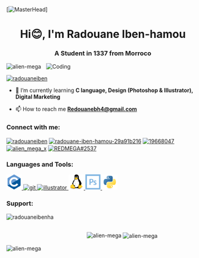[![MasterHead](https://images-wixmp-ed30a86b8c4ca887773594c2.wixmp.com/f/005b9413-c5f5-4266-b295-673624b84ee1/dejsa57-04ca2134-b770-4e2b-a09f-a1b5b7c27928.gif?token=eyJ0eXAiOiJKV1QiLCJhbGciOiJIUzI1NiJ9.eyJzdWIiOiJ1cm46YXBwOjdlMGQxODg5ODIyNjQzNzNhNWYwZDQxNWVhMGQyNmUwIiwiaXNzIjoidXJuOmFwcDo3ZTBkMTg4OTgyMjY0MzczYTVmMGQ0MTVlYTBkMjZlMCIsIm9iaiI6W1t7InBhdGgiOiJcL2ZcLzAwNWI5NDEzLWM1ZjUtNDI2Ni1iMjk1LTY3MzYyNGI4NGVlMVwvZGVqc2E1Ny0wNGNhMjEzNC1iNzcwLTRlMmItYTA5Zi1hMWI1YjdjMjc5MjguZ2lmIn1dXSwiYXVkIjpbInVybjpzZXJ2aWNlOmZpbGUuZG93bmxvYWQiXX0.yGAX8LUod_AWRCu986KvR1EYi6LivFEed85DjlhKQyc)]
<h1 align="center">Hi😊, I'm Radouane Iben-hamou</h1>
<h3 align="center">A Student in 1337 from Morroco</h3>
<img align="right" alt="Coding" width="400" src="https://i.pinimg.com/originals/e4/26/70/e426702edf874b181aced1e2fa5c6cde.gif">


<p align="left"> <img src="https://komarev.com/ghpvc/?username=alien-mega&label=Profile%20views&color=0e75b6&style=flat" alt="alien-mega" /> </p>

<p align="left"> <a href="https://twitter.com/radouaneiben" target="blank"><img src="https://img.shields.io/twitter/follow/radouaneiben?logo=twitter&style=for-the-badge" alt="radouaneiben" /></a> </p>

- 🌱 I’m currently learning **C language, Design (Photoshop & Illustrator), Digital Marketing**

- 📫 How to reach me **Redouanebh4@gmail.com**

<h3 align="left">Connect with me:</h3>
<p align="left">
<a href="https://twitter.com/radouaneiben" target="blank"><img align="center" src="https://raw.githubusercontent.com/rahuldkjain/github-profile-readme-generator/master/src/images/icons/Social/twitter.svg" alt="radouaneiben" height="30" width="40" /></a>
<a href="https://linkedin.com/in/radouane-iben-hamou-29a91b216" target="blank"><img align="center" src="https://raw.githubusercontent.com/rahuldkjain/github-profile-readme-generator/master/src/images/icons/Social/linked-in-alt.svg" alt="radouane-iben-hamou-29a91b216" height="30" width="40" /></a>
<a href="https://stackoverflow.com/users/19668047" target="blank"><img align="center" src="https://raw.githubusercontent.com/rahuldkjain/github-profile-readme-generator/master/src/images/icons/Social/stack-overflow.svg" alt="19668047" height="30" width="40" /></a>
<a href="https://instagram.com/alien_mega_x" target="blank"><img align="center" src="https://raw.githubusercontent.com/rahuldkjain/github-profile-readme-generator/master/src/images/icons/Social/instagram.svg" alt="alien_mega_x" height="30" width="40" /></a>
<a href="https://discord.gg/REDMEGA#2537" target="blank"><img align="center" src="https://raw.githubusercontent.com/rahuldkjain/github-profile-readme-generator/master/src/images/icons/Social/discord.svg" alt="REDMEGA#2537" height="30" width="40" /></a>
</p>

<h3 align="left">Languages and Tools:</h3>
<p align="left"> <a href="https://www.cprogramming.com/" target="_blank" rel="noreferrer"> <img src="https://raw.githubusercontent.com/devicons/devicon/master/icons/c/c-original.svg" alt="c" width="40" height="40"/> </a> <a href="https://git-scm.com/" target="_blank" rel="noreferrer"> <img src="https://www.vectorlogo.zone/logos/git-scm/git-scm-icon.svg" alt="git" width="40" height="40"/> </a> <a href="https://www.adobe.com/in/products/illustrator.html" target="_blank" rel="noreferrer"> <img src="https://www.vectorlogo.zone/logos/adobe_illustrator/adobe_illustrator-icon.svg" alt="illustrator" width="40" height="40"/> </a> <a href="https://www.linux.org/" target="_blank" rel="noreferrer"> <img src="https://raw.githubusercontent.com/devicons/devicon/master/icons/linux/linux-original.svg" alt="linux" width="40" height="40"/> </a> <a href="https://www.photoshop.com/en" target="_blank" rel="noreferrer"> <img src="https://raw.githubusercontent.com/devicons/devicon/master/icons/photoshop/photoshop-line.svg" alt="photoshop" width="40" height="40"/> </a> <a href="https://www.python.org" target="_blank" rel="noreferrer"> <img src="https://raw.githubusercontent.com/devicons/devicon/master/icons/python/python-original.svg" alt="python" width="40" height="40"/> </a> </p>

<h3 align="left">Support:</h3>
<p><a href="https://www.buymeacoffee.com/radouaneibenha"> <img align="left" src="https://cdn.buymeacoffee.com/buttons/v2/default-yellow.png" height="50" width="210" alt="radouaneibenha" /></a></p><br><br>

<p><img align="left" src="https://github-readme-stats.vercel.app/api/top-langs?username=alien-mega&show_icons=true&locale=en&layout=compact" alt="alien-mega" /></p>

<p>&nbsp;<img align="center" src="https://github-readme-stats.vercel.app/api?username=alien-mega&show_icons=true&locale=en" alt="alien-mega" /></p>

<p><img align="center" src="https://github-readme-streak-stats.herokuapp.com/?user=alien-mega&" alt="alien-mega" /></p>

